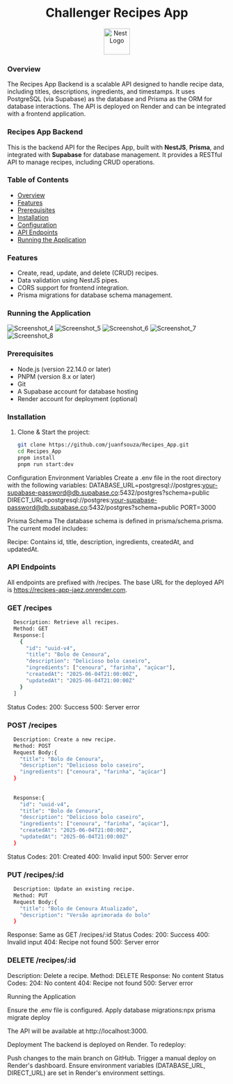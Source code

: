 <div align="center">
  
# Challenger Recipes App

<a href="http://nestjs.com/" target="blank"><img src="https://nestjs.com/img/logo-small.svg" width="60" alt="Nest Logo" /></a>

</div>

### Overview
The Recipes App Backend is a scalable API designed to handle recipe data, including titles, descriptions, ingredients, and timestamps. It uses PostgreSQL (via Supabase) as the database and Prisma as the ORM for database interactions. The API is deployed on Render and can be integrated with a frontend application.

### Recipes App Backend

This is the backend API for the Recipes App, built with **NestJS**, **Prisma**, and integrated with **Supabase** for database management. It provides a RESTful API to manage recipes, including CRUD operations.

### Table of Contents
- [Overview](#overview)
- [Features](#features)
- [Prerequisites](#prerequisites)
- [Installation](#installation)
- [Configuration](#configuration)
- [API Endpoints](#api-endpoints)
- [Running the Application](#running-the-application)

### Features
- Create, read, update, and delete (CRUD) recipes.
- Data validation using NestJS pipes.
- CORS support for frontend integration.
- Prisma migrations for database schema management.
  
### Running the Application

![Screenshot_4](https://github.com/user-attachments/assets/985c361d-7f08-4476-9d25-94ba2aea12df)
![Screenshot_5](https://github.com/user-attachments/assets/98437b90-caeb-49dc-8eeb-85f096c1c34a)
![Screenshot_6](https://github.com/user-attachments/assets/519b7fa0-bb18-4416-bed0-483e28694ba3)
![Screenshot_7](https://github.com/user-attachments/assets/403197b3-e3a3-48f8-8900-aff600ad37ae)
![Screenshot_8](https://github.com/user-attachments/assets/99525e4a-5990-465e-adb7-40a9e15d1888)

### Prerequisites
- Node.js (version 22.14.0 or later)
- PNPM (version 8.x or later)
- Git
- A Supabase account for database hosting
- Render account for deployment (optional)

### Installation
1. Clone & Start the project:
   ```bash
   git clone https://github.com/juanfsouza/Recipes_App.git
   cd Recipes_App
   pnpm install
   pnpm run start:dev


Configuration
Environment Variables
Create a .env file in the root directory with the following variables:
DATABASE_URL=postgresql://postgres:your-supabase-password@db.supabase.co:5432/postgres?schema=public
DIRECT_URL=postgresql://postgres:your-supabase-password@db.supabase.co:5432/postgres?schema=public
PORT=3000

Prisma Schema
The database schema is defined in prisma/schema.prisma. The current model includes:

Recipe: Contains id, title, description, ingredients, createdAt, and updatedAt.

### API Endpoints
All endpoints are prefixed with /recipes. The base URL for the deployed API is https://recipes-app-jaez.onrender.com.

### GET /recipes

```bash
  Description: Retrieve all recipes.
  Method: GET
  Response:[
    {
      "id": "uuid-v4",
      "title": "Bolo de Cenoura",
      "description": "Delicioso bolo caseiro",
      "ingredients": ["cenoura", "farinha", "açúcar"],
      "createdAt": "2025-06-04T21:00:00Z",
      "updatedAt": "2025-06-04T21:00:00Z"
    }
  ]
```

Status Codes:
200: Success
500: Server error

### POST /recipes

```bash
  Description: Create a new recipe.
  Method: POST
  Request Body:{
    "title": "Bolo de Cenoura",
    "description": "Delicioso bolo caseiro",
    "ingredients": ["cenoura", "farinha", "açúcar"]
  }
  
  
  Response:{
    "id": "uuid-v4",
    "title": "Bolo de Cenoura",
    "description": "Delicioso bolo caseiro",
    "ingredients": ["cenoura", "farinha", "açúcar"],
    "createdAt": "2025-06-04T21:00:00Z",
    "updatedAt": "2025-06-04T21:00:00Z"
  }
```

Status Codes:
201: Created
400: Invalid input
500: Server error

### PUT /recipes/:id

```bash
  Description: Update an existing recipe.
  Method: PUT
  Request Body:{
    "title": "Bolo de Cenoura Atualizado",
    "description": "Versão aprimorada do bolo"
  }
```

Response: Same as GET /recipes/:id
Status Codes:
200: Success
400: Invalid input
404: Recipe not found
500: Server error


### DELETE /recipes/:id

Description: Delete a recipe.
Method: DELETE
Response: No content
Status Codes:
204: No content
404: Recipe not found
500: Server error

Running the Application

Ensure the .env file is configured.
Apply database migrations:npx prisma migrate deploy

The API will be available at http://localhost:3000.

Deployment
The backend is deployed on Render. To redeploy:

Push changes to the main branch on GitHub.
Trigger a manual deploy on Render's dashboard.
Ensure environment variables (DATABASE_URL, DIRECT_URL) are set in Render's environment settings.


